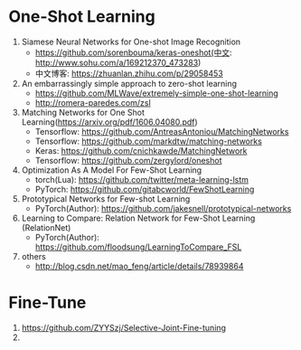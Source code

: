 # One-Shot Learning
1. Siamese Neural Networks for One-shot Image Recognition
    - https://github.com/sorenbouma/keras-oneshot(中文: http://www.sohu.com/a/169212370_473283)
    - 中文博客: https://zhuanlan.zhihu.com/p/29058453
2. An embarrassingly simple approach to zero-shot learning
    - https://github.com/MLWave/extremely-simple-one-shot-learning
    - http://romera-paredes.com/zsl
3. Matching Networks for One Shot Learning(https://arxiv.org/pdf/1606.04080.pdf)
    - Tensorflow: https://github.com/AntreasAntoniou/MatchingNetworks
    - Tensorflow: https://github.com/markdtw/matching-networks
    - Keras: https://github.com/cnichkawde/MatchingNetwork
    - Tensorflow: https://github.com/zergylord/oneshot
4. Optimization As A Model For Few-Shot Learning
    - torch(Lua): https://github.com/twitter/meta-learning-lstm
    - PyTorch: https://github.com/gitabcworld/FewShotLearning
5. Prototypical Networks for Few-shot Learning
    - PyTorch(Author): https://github.com/jakesnell/prototypical-networks
6. Learning to Compare: Relation Network for Few-Shot Learning (RelationNet)
    - PyTorch(Author): https://github.com/floodsung/LearningToCompare_FSL
0. others
    - http://blog.csdn.net/mao_feng/article/details/78939864

# Fine-Tune
1. https://github.com/ZYYSzj/Selective-Joint-Fine-tuning
2. 